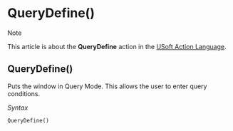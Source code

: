# QueryDefine()



> [!NOTE]
> This article is about the **QueryDefine** action in the [USoft Action Language](/docs/Task%20flow/Action%20Language%20reference/USoft%20Action%20Language.md).

## **QueryDefine()**

Puts the window in Query Mode. This allows the user to enter query conditions.

*Syntax*

```
QueryDefine()
```

 